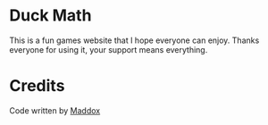 # Duck Math
This is a fun games website that I hope everyone can enjoy. Thanks everyone for using it, your support means everything.
# Credits
Code written by [Maddox](https://github.com/maddox05)
